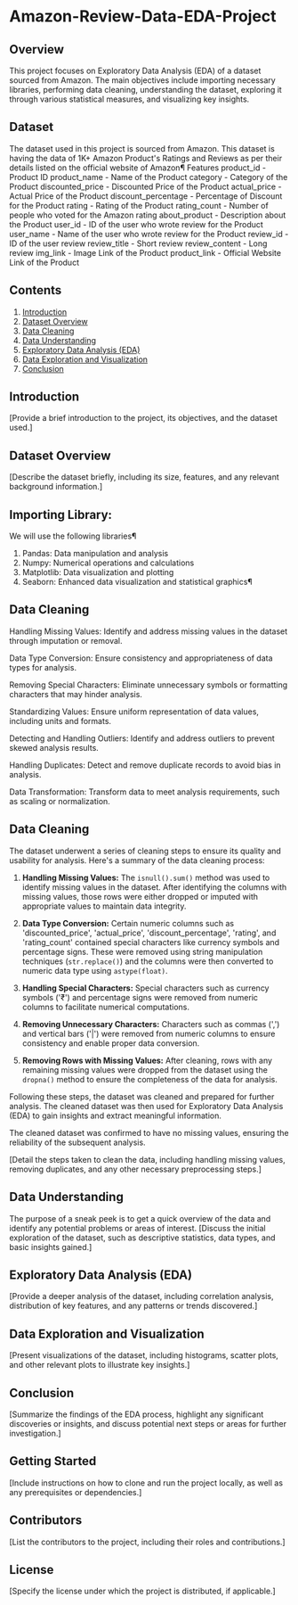 # Amazon-Review-Data-EDA-Project

## Overview
This project focuses on Exploratory Data Analysis (EDA) of a dataset sourced from Amazon. The main objectives include importing necessary libraries, performing data cleaning, understanding the dataset, exploring it through various statistical measures, and visualizing key insights.

## Dataset
The dataset used in this project is sourced from Amazon.
This dataset is having the data of 1K+ Amazon Product's Ratings and Reviews as per their details listed on the official website of Amazon¶
Features
product_id - Product ID
product_name - Name of the Product
category - Category of the Product
discounted_price - Discounted Price of the Product
actual_price - Actual Price of the Product
discount_percentage - Percentage of Discount for the Product
rating - Rating of the Product
rating_count - Number of people who voted for the Amazon rating
about_product - Description about the Product
user_id - ID of the user who wrote review for the Product
user_name - Name of the user who wrote review for the Product
review_id - ID of the user review
review_title - Short review
review_content - Long review
img_link - Image Link of the Product
product_link - Official Website Link of the Product


## Contents
1. [Introduction](#introduction)
2. [Dataset Overview](#dataset-overview)
3. [Data Cleaning](#data-cleaning)
4. [Data Understanding](#data-understanding)
5. [Exploratory Data Analysis (EDA)](#exploratory-data-analysis-eda)
6. [Data Exploration and Visualization](#data-exploration-and-visualization)
7. [Conclusion](#conclusion)

## Introduction
[Provide a brief introduction to the project, its objectives, and the dataset used.]

## Dataset Overview
[Describe the dataset briefly, including its size, features, and any relevant background information.]


## Importing Library:
We will use the following libraries¶
1. Pandas: Data manipulation and analysis
2. Numpy: Numerical operations and calculations
3. Matplotlib: Data visualization and plotting
4. Seaborn: Enhanced data visualization and statistical graphics¶

## Data Cleaning
Handling Missing Values: Identify and address missing values in the dataset through imputation or removal.

Data Type Conversion: Ensure consistency and appropriateness of data types for analysis.

Removing Special Characters: Eliminate unnecessary symbols or formatting characters that may hinder analysis.

Standardizing Values: Ensure uniform representation of data values, including units and formats.

Detecting and Handling Outliers: Identify and address outliers to prevent skewed analysis results.

Handling Duplicates: Detect and remove duplicate records to avoid bias in analysis.

Data Transformation: Transform data to meet analysis requirements, such as scaling or normalization.

## Data Cleaning
The dataset underwent a series of cleaning steps to ensure its quality and usability for analysis. Here's a summary of the data cleaning process:

1. **Handling Missing Values:**
   The `isnull().sum()` method was used to identify missing values in the dataset. After identifying the columns with missing values, those rows were either dropped or imputed with appropriate values to maintain data integrity.

2. **Data Type Conversion:**
   Certain numeric columns such as 'discounted_price', 'actual_price', 'discount_percentage', 'rating', and 'rating_count' contained special characters like currency symbols and percentage signs. These were removed using string manipulation techniques (`str.replace()`) and the columns were then converted to numeric data type using `astype(float)`.

3. **Handling Special Characters:**
   Special characters such as currency symbols ('₹') and percentage signs were removed from numeric columns to facilitate numerical computations.

4. **Removing Unnecessary Characters:**
   Characters such as commas (',') and vertical bars ('|') were removed from numeric columns to ensure consistency and enable proper data conversion.

5. **Removing Rows with Missing Values:**
   After cleaning, rows with any remaining missing values were dropped from the dataset using the `dropna()` method to ensure the completeness of the data for analysis.

Following these steps, the dataset was cleaned and prepared for further analysis. The cleaned dataset was then used for Exploratory Data Analysis (EDA) to gain insights and extract meaningful information.

The cleaned dataset was confirmed to have no missing values, ensuring the reliability of the subsequent analysis.


[Detail the steps taken to clean the data, including handling missing values, removing duplicates, and any other necessary preprocessing steps.]

## Data Understanding
The purpose of a sneak peek is to get a quick overview of the data and identify any potential problems or areas of interest.
[Discuss the initial exploration of the dataset, such as descriptive statistics, data types, and basic insights gained.]

## Exploratory Data Analysis (EDA)
[Provide a deeper analysis of the dataset, including correlation analysis, distribution of key features, and any patterns or trends discovered.]

## Data Exploration and Visualization
[Present visualizations of the dataset, including histograms, scatter plots, and other relevant plots to illustrate key insights.]

## Conclusion
[Summarize the findings of the EDA process, highlight any significant discoveries or insights, and discuss potential next steps or areas for further investigation.]

## Getting Started
[Include instructions on how to clone and run the project locally, as well as any prerequisites or dependencies.]

## Contributors
[List the contributors to the project, including their roles and contributions.]

## License
[Specify the license under which the project is distributed, if applicable.]

